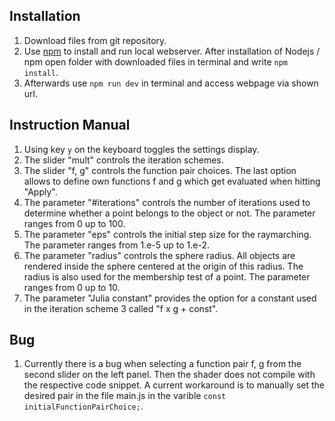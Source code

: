 <h2>Installation</h2>
<ol>
  <li>Download files from git repository.</li>
  <li>Use <a href="https://docs.npmjs.com/downloading-and-installing-node-js-and-npm">npm</a> to install and run local webserver. After installation of Nodejs / npm open folder with downloaded files in terminal and write
<code>npm install</code>. </li>
  <li>Afterwards use <code>npm run dev</code> in terminal and access webpage via shown url.</li>
</ol>

<h2>Instruction Manual</h2>
<ol>
  <li>Using key <code>y</code> on the keyboard toggles the settings display.</li>
  <li>The slider "mult" controls the iteration schemes.</li>
  <li>The slider "f, g" controls the function pair choices. The last option allows to define own functions f and g which get evaluated when hitting "Apply".</li>
  <li>The parameter "#iterations" controls the number of iterations used to determine whether a point belongs to the object or not. The parameter ranges from 0 up to 100.</li>
  <li>The parameter "eps" controls the initial step size for the raymarching. The parameter ranges from 1.e-5 up to 1.e-2.</li>
  <li>The parameter "radius" controls the sphere radius. All objects are rendered inside the sphere centered at the origin of this radius. The radius is also used for the membership test of a point. The parameter ranges from 0 up to 10.</li>
  <li>The parameter "Julia constant" provides the option for a constant used in the iteration scheme 3 called "f x g + const".</li>
</ol>

<h2>Bug</h2>
<ol>
  <li>Currently there is a bug when selecting a function pair f, g from the second slider on the left panel. Then the shader does not compile with the respective code snippet. A current workaround is to manually set the desired pair in the file main.js in the varible <code>const initialFunctionPairChoice;</code>.</li>
</ol>
